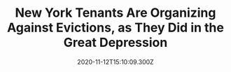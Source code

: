 ---
childof: reporting
contenttype: updates
contentcat: media
title: New York Tenants Are Organizing Against Evictions, as They Did in the Great Depression
date: 2020-11-12T15:10:09.300Z
postauthorname: ALLISON DIKANOVIC, PETER SENZAMICI AND CHRISTINE CHUNG
outlet: The City
link: https://www.thecity.nyc/housing/2020/11/12/21561805/nyc-tenants-take-charge-eviction-moratorium
thumb: 080620_cancel_rent_protest_3.0.webp
listSummary: 'Harassment and lockouts pressure renters to leave their homes — but renters are fighting back with a little help from their friends. One way: “stoop court” sessions.'
---